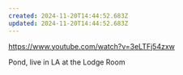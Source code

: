 ```yaml
---
created: 2024-11-20T14:44:52.683Z
updated: 2024-11-20T14:44:52.683Z
---
```

https://www.youtube.com/watch?v=3eLTFj54zxw

Pond, live in LA at the Lodge Room